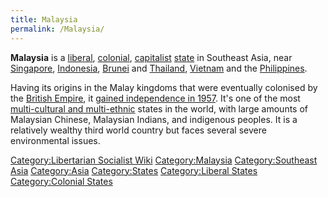 ```yaml
---
title: Malaysia
permalink: /Malaysia/
---
```


**Malaysia** is a [liberal](Liberalism.md "wikilink"),
[colonial](Colonialism.md "wikilink"), [capitalist](Capitalism.md "wikilink")
[state](List_of_States.md "wikilink") in Southeast Asia, near
[Singapore](Singapore.md "wikilink"), [Indonesia](Indonesia.md "wikilink"),
[Brunei](Brunei.md "wikilink") and [Thailand](Thailand.md "wikilink"),
[Vietnam](Vietnam.md "wikilink") and the
[Philippines](Philippines.md "wikilink").

Having its origins in the Malay kingdoms that were eventually colonised
by the [British Empire](British_Empire.md "wikilink"), it [gained
independence in 1957](Decolonisation.md "wikilink"). It's one of the most
[multi-cultural and multi-ethnic](Ethnic_Diversity.md "wikilink") states in
the world, with large amounts of Malaysian Chinese, Malaysian Indians,
and indigenous peoples. It is a relatively wealthy third world country
but faces several severe environmental issues.

[Category:Libertarian Socialist
Wiki](Category:Libertarian_Socialist_Wiki.md "wikilink")
[Category:Malaysia](Category:Malaysia.md "wikilink") [Category:Southeast
Asia](Category:Southeast_Asia.md "wikilink")
[Category:Asia](Category:Asia.md "wikilink")
[Category:States](Category:States.md "wikilink") [Category:Liberal
States](Category:Liberal_States.md "wikilink") [Category:Colonial
States](Category:Colonial_States.md "wikilink")